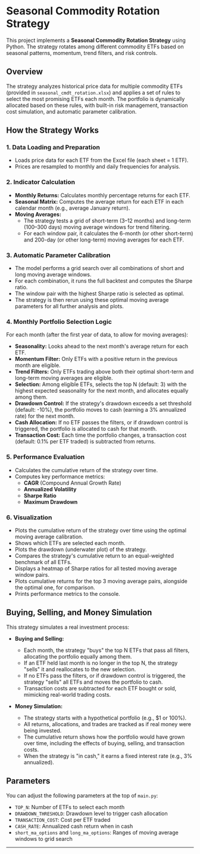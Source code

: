 # Seasonal Commodity Rotation Strategy

This project implements a **Seasonal Commodity Rotation Strategy** using Python. The strategy rotates among different commodity ETFs based on seasonal patterns, momentum, trend filters, and risk controls.

## Overview

The strategy analyzes historical price data for multiple commodity ETFs (provided in `seasonal_cmdt_rotation.xlsx`) and applies a set of rules to select the most promising ETFs each month. The portfolio is dynamically allocated based on these rules, with built-in risk management, transaction cost simulation, and automatic parameter calibration.

## How the Strategy Works

### 1. Data Loading and Preparation
- Loads price data for each ETF from the Excel file (each sheet = 1 ETF).
- Prices are resampled to monthly and daily frequencies for analysis.

### 2. Indicator Calculation
- **Monthly Returns:** Calculates monthly percentage returns for each ETF.
- **Seasonal Matrix:** Computes the average return for each ETF in each calendar month (e.g., average January return).
- **Moving Averages:**
  - The strategy tests a grid of short-term (3–12 months) and long-term (100–300 days) moving average windows for trend filtering.
  - For each window pair, it calculates the 6-month (or other short-term) and 200-day (or other long-term) moving averages for each ETF.

### 3. Automatic Parameter Calibration
- The model performs a grid search over all combinations of short and long moving average windows.
- For each combination, it runs the full backtest and computes the Sharpe ratio.
- The window pair with the highest Sharpe ratio is selected as optimal.
- The strategy is then rerun using these optimal moving average parameters for all further analysis and plots.

### 4. Monthly Portfolio Selection Logic
For each month (after the first year of data, to allow for moving averages):
- **Seasonality:** Looks ahead to the next month's average return for each ETF.
- **Momentum Filter:** Only ETFs with a positive return in the previous month are eligible.
- **Trend Filters:** Only ETFs trading above both their optimal short-term and long-term moving averages are eligible.
- **Selection:** Among eligible ETFs, selects the top N (default: 3) with the highest expected seasonality for the next month, and allocates equally among them.
- **Drawdown Control:** If the strategy's drawdown exceeds a set threshold (default: -10%), the portfolio moves to cash (earning a 3% annualized rate) for the next month.
- **Cash Allocation:** If no ETF passes the filters, or if drawdown control is triggered, the portfolio is allocated to cash for that month.
- **Transaction Cost:** Each time the portfolio changes, a transaction cost (default: 0.1% per ETF traded) is subtracted from returns.

### 5. Performance Evaluation
- Calculates the cumulative return of the strategy over time.
- Computes key performance metrics:
  - **CAGR** (Compound Annual Growth Rate)
  - **Annualized Volatility**
  - **Sharpe Ratio**
  - **Maximum Drawdown**

### 6. Visualization
- Plots the cumulative return of the strategy over time using the optimal moving average calibration.
- Shows which ETFs are selected each month.
- Plots the drawdown (underwater plot) of the strategy.
- Compares the strategy's cumulative return to an equal-weighted benchmark of all ETFs.
- Displays a heatmap of Sharpe ratios for all tested moving average window pairs.
- Plots cumulative returns for the top 3 moving average pairs, alongside the optimal one, for comparison.
- Prints performance metrics to the console.

## Buying, Selling, and Money Simulation

This strategy simulates a real investment process:

- **Buying and Selling:**
  - Each month, the strategy "buys" the top N ETFs that pass all filters, allocating the portfolio equally among them.
  - If an ETF held last month is no longer in the top N, the strategy "sells" it and reallocates to the new selection.
  - If no ETFs pass the filters, or if drawdown control is triggered, the strategy "sells" all ETFs and moves the portfolio to cash.
  - Transaction costs are subtracted for each ETF bought or sold, mimicking real-world trading costs.

- **Money Simulation:**
  - The strategy starts with a hypothetical portfolio (e.g., $1 or 100%).
  - All returns, allocations, and trades are tracked as if real money were being invested.
  - The cumulative return shows how the portfolio would have grown over time, including the effects of buying, selling, and transaction costs.
  - When the strategy is "in cash," it earns a fixed interest rate (e.g., 3% annualized).


## Parameters
You can adjust the following parameters at the top of `main.py`:
- `TOP_N`: Number of ETFs to select each month
- `DRAWDOWN_THRESHOLD`: Drawdown level to trigger cash allocation
- `TRANSACTION_COST`: Cost per ETF traded
- `CASH_RATE`: Annualized cash return when in cash
- `short_ma_options` and `long_ma_options`: Ranges of moving average windows to grid search



---
